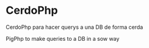 # CerdoPhp
<p>CerdoPhp para hacer querys a una DB de forma cerda</p>
<p>PigPhp to make queries to a DB in a sow way</p>

